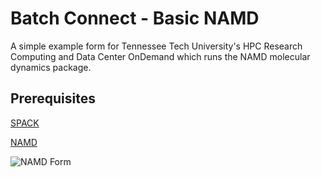 # Batch Connect - Basic NAMD 

A simple example form for Tennessee Tech University's HPC Research Computing and Data Center OnDemand which runs the NAMD molecular dynamics package.

## Prerequisites

[SPACK](https://github.com/spack/spack)

[NAMD](https://github.com/nbcrrolls/namd)

![NAMD Form](https://github.com/SColson82/bc_namd/assets/83737584/843b0eba-5f34-44a7-ad03-5cf0d77e60cb)






